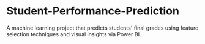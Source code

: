 # Student-Performance-Prediction
A machine learning project that predicts students' final grades using feature selection techniques and visual insights via Power BI.
